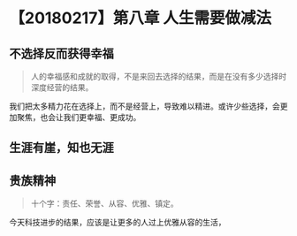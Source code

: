 # 【20180217】第八章 人生需要做减法


## 不选择反而获得幸福

> 人的幸福感和成就的取得，不是来回去选择的结果，而是在没有多少选择时深度经营的结果。

我们把太多精力花在选择上，而不是经营上，导致难以精进。或许少些选择，会更加聚焦，也会让我们更幸福、更成功。


## 生涯有崖，知也无涯


## 贵族精神

> 十个字：责任、荣誉、从容、优雅、镇定。

今天科技进步的结果，应该是让更多的人过上优雅从容的生活，
